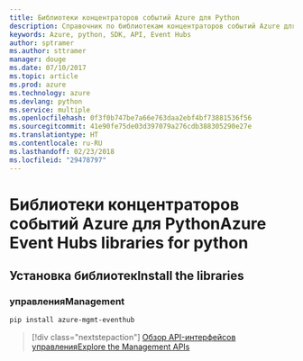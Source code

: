 ```yaml
---
title: Библиотеки концентраторов событий Azure для Python
description: Справочник по библиотекам концентраторов событий Azure для Python
keywords: Azure, python, SDK, API, Event Hubs
author: sptramer
ms.author: sttramer
manager: douge
ms.date: 07/10/2017
ms.topic: article
ms.prod: azure
ms.technology: azure
ms.devlang: python
ms.service: multiple
ms.openlocfilehash: 0f3f0b747be7a66e763daa2ebf4bf73881536f56
ms.sourcegitcommit: 41e90fe75de03d397079a276cdb388305290e27e
ms.translationtype: HT
ms.contentlocale: ru-RU
ms.lasthandoff: 02/23/2018
ms.locfileid: "29478797"
---
```

# <a name="azure-event-hubs-libraries-for-python"></a><span data-ttu-id="ddf97-104">Библиотеки концентраторов событий Azure для Python</span><span class="sxs-lookup"><span data-stu-id="ddf97-104">Azure Event Hubs libraries for python</span></span>

## <a name="install-the-libraries"></a><span data-ttu-id="ddf97-105">Установка библиотек</span><span class="sxs-lookup"><span data-stu-id="ddf97-105">Install the libraries</span></span>


### <a name="management"></a><span data-ttu-id="ddf97-106">управления</span><span class="sxs-lookup"><span data-stu-id="ddf97-106">Management</span></span>

```bash
pip install azure-mgmt-eventhub
```
> [!div class="nextstepaction"]
> [<span data-ttu-id="ddf97-107">Обзор API-интерфейсов управления</span><span class="sxs-lookup"><span data-stu-id="ddf97-107">Explore the Management APIs</span></span>](/python/api/overview/azure/eventhub/management)